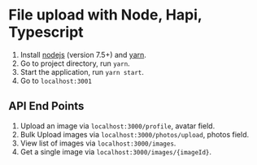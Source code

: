 # File upload with Node, Hapi, Typescript

1. Install [nodejs](https://nodejs.org/en/) (version 7.5+) and [yarn](https://yarnpkg.com/en/docs/install).
2. Go to project directory, run `yarn`.
3. Start the application, run `yarn start`.
4. Go to `localhost:3001`

## API End Points

1. Upload an image via `localhost:3000/profile`, avatar field.
2. Bulk Upload images via `localhost:3000/photos/upload`, photos field.
3. View list of images via `localhost:3000/images`.
4. Get a single image via `localhost:3000/images/{imageId}`.
